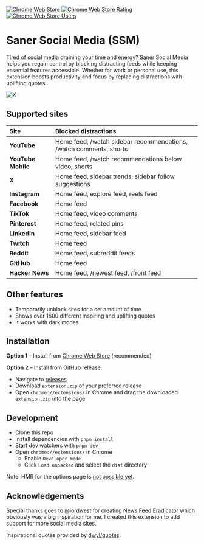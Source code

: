 <p>
  <a href="https://chromewebstore.google.com/detail/saner-social-media-feed-b/opnoobcmpioggidgaejfkbopdphbfkkk"><img src="https://img.shields.io/chrome-web-store/v/opnoobcmpioggidgaejfkbopdphbfkkk?style=for-the-badge&logo=google-chrome&logoColor=white" alt="Chrome Web Store"></a>
  <a href="https://chromewebstore.google.com/detail/saner-social-media-feed-b/opnoobcmpioggidgaejfkbopdphbfkkk"><img src="https://img.shields.io/chrome-web-store/rating/opnoobcmpioggidgaejfkbopdphbfkkk?style=for-the-badge&logo=google-chrome&logoColor=white" alt="Chrome Web Store Rating"></a>
  <a href="https://chromewebstore.google.com/detail/saner-social-media-feed-b/opnoobcmpioggidgaejfkbopdphbfkkk"><img src="https://img.shields.io/chrome-web-store/users/opnoobcmpioggidgaejfkbopdphbfkkk?style=for-the-badge&logo=google-chrome&logoColor=white" alt="Chrome Web Store Users"></a>
</p>

# Saner Social Media (SSM)

Tired of social media draining your time and energy? Saner Social Media helps you regain control by blocking distracting feeds while keeping essential features accessible. Whether for work or personal use, this extension boosts productivity and focus by replacing distractions with uplifting quotes.

![X](./.github/x.png)

## Supported sites

| Site               | Blocked distractions                                               |
| :----------------- | :----------------------------------------------------------------- |
| **YouTube**        | Home feed, /watch sidebar recommendations, /watch comments, shorts |
| **YouTube Mobile** | Home feed, /watch recommendations below video, shorts              |
| **X**              | Home feed, sidebar trends, sidebar follow suggestions              |
| **Instagram**      | Home feed, explore feed, reels feed                                |
| **Facebook**       | Home feed                                                          |
| **TikTok**         | Home feed, video comments                                          |
| **Pinterest**      | Home feed, related pins                                            |
| **LinkedIn**       | Home feed, sidebar feed                                            |
| **Twitch**         | Home feed                                                          |
| **Reddit**         | Home feed, subreddit feeds                                         |
| **GitHub**         | Home feed                                                          |
| **Hacker News**    | Home feed, /newest feed, /front feed                               |

## Other features

- Temporarily unblock sites for a set amount of time
- Shows over 1600 different inspiring and uplifting quotes
- It works with dark modes

## Installation

**Option 1** – Install from [Chrome Web Store](https://chromewebstore.google.com/detail/saner-social-media-feed-b/opnoobcmpioggidgaejfkbopdphbfkkk) (recommended)

**Option 2** – Install from GitHub release:

- Navigate to [releases](https://github.com/tobiasdalhof/sanersocialmedia/releases)
- Download `extension.zip` of your preferred release
- Open `chrome://extensions/` in Chrome and drag the downloaded `extension.zip` into the page

## Development

- Clone this repo
- Install dependencies with `pnpm install`
- Start dev watchers with `pnpm dev`
- Open `chrome://extensions/` in Chrome
  - Enable `Developer mode`
  - Click `Load unpacked` and select the `dist` directory

Note: HMR for the options page is [not possible yet](https://github.com/antfu/vitesse-webext/issues/59#issuecomment-1011008367).

## Acknowledgements

Special thanks goes to [@jordwest](https://github.com/jordwest) for creating [News Feed Eradicator](https://github.com/jordwest/news-feed-eradicator) which obviously was a big inspiration for me. I created this extension to add support for more social media sites.

Inspirational quotes provided by [dwyl/quotes](https://github.com/dwyl/quotes/blob/main/quotes.json).
